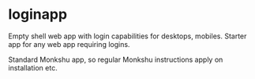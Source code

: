 # loginapp
Empty shell web app with login capabilities for desktops, mobiles. Starter app for any web app requiring logins.

Standard Monkshu app, so regular Monkshu instructions apply on installation etc.
